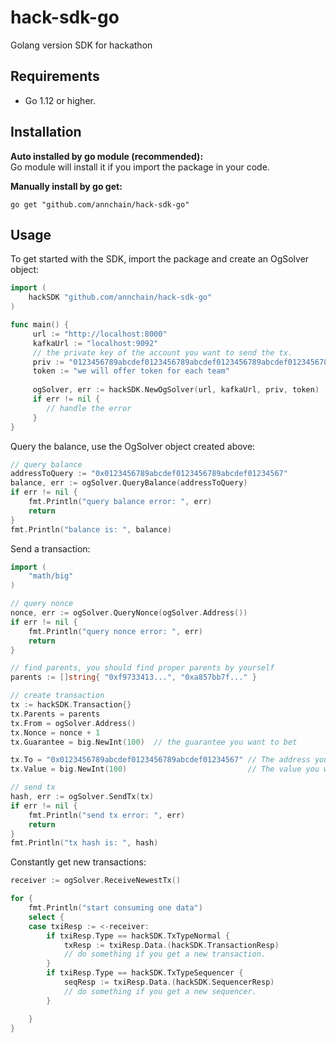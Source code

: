 # hack-sdk-go
Golang version SDK for hackathon

## Requirements
- Go 1.12 or higher.

## Installation
**Auto installed by go module (recommended):**  
Go module will install it if you import the package in your code.

**Manually install by go get:**
```
go get "github.com/annchain/hack-sdk-go"
```

## Usage

To get started with the SDK, import the package and create an OgSolver object:
```go
import (
    hackSDK "github.com/annchain/hack-sdk-go"
)

func main() {
     url := "http://localhost:8000"
     kafkaUrl := "localhost:9092"
     // the private key of the account you want to send the tx.
     priv := "0123456789abcdef0123456789abcdef0123456789abcdef0123456789abcdef"
     token := "we will offer token for each team"
     
     ogSolver, err := hackSDK.NewOgSolver(url, kafkaUrl, priv, token)
     if err != nil {
     	// handle the error
     }
}
```

Query the balance, use the OgSolver object created above:
```go
// query balance
addressToQuery := "0x0123456789abcdef0123456789abcdef01234567"
balance, err := ogSolver.QueryBalance(addressToQuery)
if err != nil {
    fmt.Println("query balance error: ", err)
    return
}
fmt.Println("balance is: ", balance)
```

Send a transaction:
```go
import (
    "math/big"
)

// query nonce
nonce, err := ogSolver.QueryNonce(ogSolver.Address())
if err != nil {
    fmt.Println("query nonce error: ", err)
    return
}

// find parents, you should find proper parents by yourself
parents := []string{ "0xf9733413...", "0xa857bb7f..." }

// create transaction
tx := hackSDK.Transaction{}
tx.Parents = parents
tx.From = ogSolver.Address()
tx.Nonce = nonce + 1
tx.Guarantee = big.NewInt(100)  // the guarantee you want to bet

tx.To = "0x0123456789abcdef0123456789abcdef01234567" // The address you want transfer value to. If you want to transfer value to someone, fill in this variable.
tx.Value = big.NewInt(100)                           // The value you want to transfer. If you want to transfer value to someone, fill in this variable.

// send tx
hash, err := ogSolver.SendTx(tx)
if err != nil {
    fmt.Println("send tx error: ", err)
    return
}
fmt.Println("tx hash is: ", hash)
```
Constantly get new transactions:
```go
receiver := ogSolver.ReceiveNewestTx()

for {
    fmt.Println("start consuming one data")
    select {
    case txiResp := <-receiver:
        if txiResp.Type == hackSDK.TxTypeNormal {
            txResp := txiResp.Data.(hackSDK.TransactionResp)
            // do something if you get a new transaction.
        }
        if txiResp.Type == hackSDK.TxTypeSequencer {
            seqResp := txiResp.Data.(hackSDK.SequencerResp)
            // do something if you get a new sequencer.
        }

    }
}
```